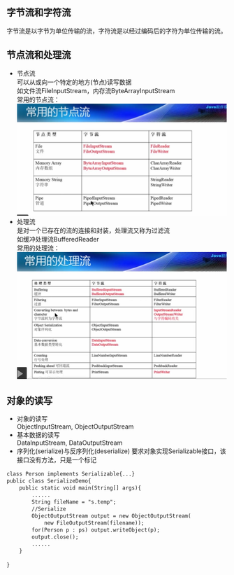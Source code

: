 ## 字节流和字符流
字节流是以字节为单位传输的流，字符流是以经过编码后的字符为单位传输的流。  

## 节点流和处理流
- 节点流  
可以从或向一个特定的地方(节点)读写数据  
如文件流FileInputStream，内存流ByteArrayInputStream  
常用的节点流：  
![常用的节点流](/images/[Java]常用的节点流.jpg)
- 处理流  
是对一个已存在的流的连接和封装，处理流又称为过滤流  
如缓冲处理流BufferedReader  
常用的处理流：  
![常用的处理流](/images/[Java]常用的处理流.jpg)

## 对象的读写
- 对象的读写  
ObjectInputStream, ObjectOutputStream  
- 基本数据的读写  
DataInputStream, DataOutputStream
- 序列化(serialize)与反序列化(deserialize)
要求对象实现Serializable接口，该接口没有方法，只是一个标记  

```
class Person implements Serializable{...}
public class SerializeDemo{
    public static void main(String[] args){
        ......
        String fileName = "s.temp";
        //Serialize
        ObjectOutputStream output = new ObjectOutputStream(
            new FileOutputStream(filename));
        for(Person p : ps) output.writeObject(p);
        output.close();
        ......
    }
    
}
```
